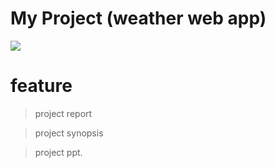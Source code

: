 # My Project (weather web app)
<img src="https://images.pexels.com/photos/2745257/pexels-photo-2745257.jpeg?auto=compress&cs=tinysrgb&w=600&lazy=load"></img>

# feature
>project report</p>

>project synopsis

>project ppt.

